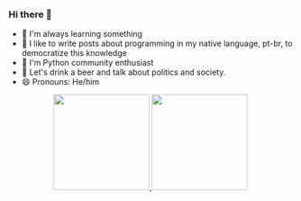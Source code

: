 ### Hi there 👋

- 🌱 I'm always learning something
- 👯 I like to write posts about programming in my native language, pt-br, to democratize this knowledge
- 🐍 I'm Python community enthusiast
- :beers: Let's drink a beer and talk about politics and society.
- 😄 Pronouns: He/him

<div align="center">
  <a href="https://github.com/muriloviana">
  <img height="170em" src="https://github-readme-stats.vercel.app/api?username=muriloviana&show_icons=true&theme=dark&include_all_commits=true&count_private=true"/>
  <img height="170em" src="https://github-readme-stats.vercel.app/api/top-langs/?username=muriloviana&layout=compact&langs_count=7&theme=dark"/>
</div>
